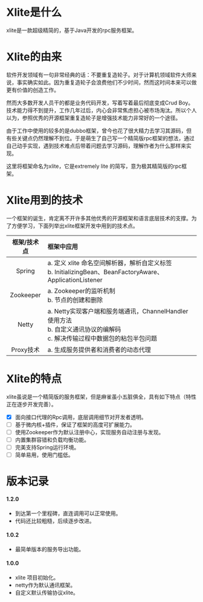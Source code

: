 # Xlite是什么
xlite是一款超级精简的，基于Java开发的rpc服务框架。

# Xlite的由来
软件开发领域有一句非常经典的话：不要重复造轮子。对于计算机领域软件大师来说，事实确实如此。因为重复造轮子会浪费他们不少时间，然而这时间本来可以做更有价值的创造工作。 

然而大多数开发人员干的都是业务代码开发，写着写着最后彻底变成Crud Boy。技术能力得不到提升，工作几年过后，内心会非常焦虑担心被市场淘汰。所以个人以为，参照优秀的开源框架重复造轮子是增强技术能力非常好的一个途径。

由于工作中使用的较多的是dubbo框架，曾今也花了很大精力去学习其源码，但有些关键点仍然理解不到位。于是萌生了自己写一个精简版rpc框架的想法，通过自己动手实现，遇到技术难点后带着问题去学习源码，理解作者为什么那样来实现。

这里将框架命名为xlite，它是extremely lite 的简写，意为极其精简版的rpc框架。

# Xlite用到的技术
一个框架的诞生，肯定离不开许多其他优秀的开源框架和语言底层技术的支撑。为了方便学习，下面列举出xlite框架开发中用到的技术点。

|  框架/技术点  | 框架中应用                                                     |
| :---------: | :----------------------------------------------------------- |
|   Spring    | a. 定义 xlite 命名空间解析器，解析自定义标签<br />b. InitializingBean、BeanFactoryAware、ApplicationListener |
|  Zookeeper  | a. Zookeeper的监听机制<br />b. 节点的创建和删除              |
|    Netty    | a. Netty实现客户端和服务端通讯，ChannelHandler使用方法<br />b. 自定义通讯协议的编解码<br />c. 解决传输过程中数据包的粘包半包问题 |
|  Proxy技术  | a. 生成服务提供者和消费者的动态代理 |



# Xlite的特点

xlite虽说是一个精简版的服务框架，但是麻雀虽小五脏俱全，具有如下特点（特性正在逐步开发完善）。

- [x] 面向接口代理的Rpc调用，底层调用细节对开发者透明。
- [ ] 基于微内核+插件，保证了框架的高度可扩展能力。
- [ ] 使用Zookeeper作为默认注册中心，实现服务自动注册与发现。
- [ ] 内置集群容错和负载均衡功能。
- [ ] 完美支持Spring运行环境。
- [ ] 简单易用，使用门槛低。

# 版本记录
#### 1.2.0
* 到达第一个里程碑，直连调用可以正常使用。
* 代码还比较粗糙，后续逐步改进。

#### 1.0.2
* 最简单版本的服务导出功能。

#### 1.0.0
* xlite 项目初始化。
* netty作为默认通讯框架。
* 自定义默认传输协议xlite。
